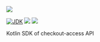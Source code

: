 [![](https://github.com/wutsi/wutsi-mono/actions/workflows/sdk-checkout-access-master.yml/badge.svg)](https://github.com/wutsi/wutsi-mono/actions/workflows/sdk-checkout-access-master.yml)

[![JDK](https://img.shields.io/badge/jdk-17-brightgreen.svg)](https://jdk.java.net/17/)
[![](https://img.shields.io/badge/maven-3.6-brightgreen.svg)](https://maven.apache.org/download.cgi)
![](https://img.shields.io/badge/language-kotlin-blue.svg)

Kotlin SDK of checkout-access API

